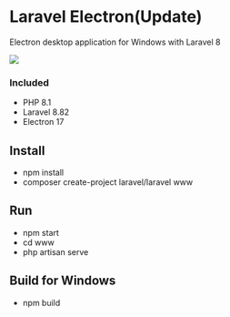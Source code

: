 # Laravel Electron(Update)
<p>Electron desktop application for Windows with Laravel 8</p>
<p>
    <a href="https://creativecommons.org/licenses/by/4.0/"><img src="https://badgen.net/badge/licence/CC BY 4.0/23BCCB" /></a>
</p>

### Included
- PHP 8.1
- Laravel 8.82
- Electron 17

## Install
- npm install
- composer create-project laravel/laravel www

## Run
- npm start
- cd www
- php artisan serve

## Build for Windows
- npm build